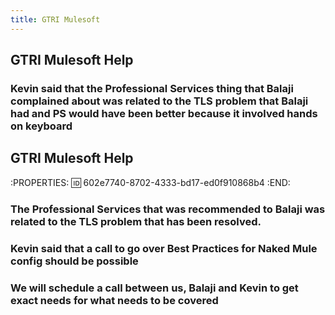 ```yaml
---
title: GTRI Mulesoft
---
```


## GTRI Mulesoft Help
### Kevin said that the Professional Services thing that Balaji complained about was related to the TLS problem that Balaji had and PS would have been better because it involved hands on keyboard
###
## GTRI Mulesoft Help
:PROPERTIES:
:id: 602e7740-8702-4333-bd17-ed0f910868b4
:END:
### The Professional Services that was recommended to Balaji was related to the TLS problem that has been resolved.
### Kevin said that a call to go over Best Practices for Naked Mule config should be possible
### We will schedule a call between us, Balaji and Kevin to get exact needs for what needs to be covered
